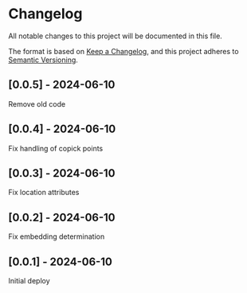 # Changelog
All notable changes to this project will be documented in this file.

The format is based on [Keep a Changelog](https://keepachangelog.com/en/1.0.0/),
and this project adheres to [Semantic Versioning](https://semver.org/spec/v2.0.0.html).

## [0.0.5] - 2024-06-10
Remove old code

## [0.0.4] - 2024-06-10
Fix handling of copick points

## [0.0.3] - 2024-06-10
Fix location attributes

## [0.0.2] - 2024-06-10
Fix embedding determination

## [0.0.1] - 2024-06-10
Initial deploy
